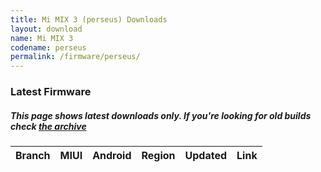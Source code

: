 ```yaml
---
title: Mi MIX 3 (perseus) Downloads
layout: download
name: Mi MIX 3
codename: perseus
permalink: /firmware/perseus/
---
```


### Latest Firmware
##### This page shows latest downloads only. If you're looking for old builds check [the archive](/archive/firmware/perseus/)


<div class="table-responsive-md" id="table-wrapper">
<table id="firmware" class="compact table table-striped table-hover table-sm">
    <thead class="thead-dark">
        <tr>
            <th>Branch</th>
            <th>MIUI</th>
            <th>Android</th>
            <th>Region</th>
            <th>Updated</th>
            <th>Link</th>
        </tr>
    </thead>
    <script>loadFirmwareDownloads('perseus', 'latest')</script>
</table>
</div>
